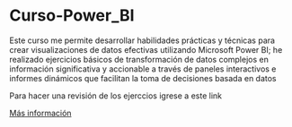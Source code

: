 # Curso-Power_BI
<p>Este curso me permite desarrollar habilidades prácticas y técnicas 
  para crear visualizaciones de datos efectivas utilizando Microsoft Power BI; 
  he realizado ejercicios básicos de transformación de datos complejos 
  en información significativa y accionable a través de paneles interactivos 
  e informes dinámicos que facilitan la toma de decisiones basada en datos</p>

  <p>Para hacer una revisión de los ejerccios igrese a este link</p>

 [Más información](https://www.notion.so/Curso-Power-BI-131052e4d3db809da89fef5047822d2a?pvs=4 "Haz clic para ver la documentación completa")

